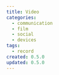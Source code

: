 ```yaml
---
title: Video
categories:
  - communication
  - film
  - social
  - devices
tags:
  - record
created: 0.5.0
updated: 0.5.0
---
```

